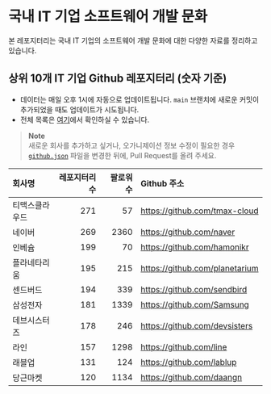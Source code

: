 # 국내 IT 기업 소프트웨어 개발 문화
본 레포지터리는 국내 IT 기업의 소프트웨어 개발 문화에 대한 다양한 자료를 정리하고 있습니다.

## 상위 10개 IT 기업 Github 레포지터리 (숫자 기준)

- 데이터는 매일 오후 1시에 자동으로 업데이트됩니다. `main` 브랜치에 새로운 커밋이 추가되었을 때도 업데이트가 시도됩니다.
- 전체 목록은 [여기](./github.md)에서 확인하실 수 있습니다.

> **Note**<br />
> 새로운 회사를 추가하고 싶거나, 오가니제이션 정보 수정이 필요한 경우 [`github.json`](./github.json) 파일을 변경한 뒤에, Pull Request를 올려 주세요.

<!-- MARKDOWN_TABLE(GITHUB): START -->

| **회사명** | **레포지터리 수** | **팔로워 수** | **Github 주소** |
|:---|---:|---:|:---|
| 티맥스클라우드 | 271 | 57 | https://github.com/tmax-cloud |
| 네이버 | 269 | 2360 | https://github.com/naver |
| 인베슘 | 199 | 70 | https://github.com/hamonikr |
| 플라네타리움 | 195 | 215 | https://github.com/planetarium |
| 센드버드 | 194 | 339 | https://github.com/sendbird |
| 삼성전자 | 181 | 1339 | https://github.com/Samsung |
| 데브시스터즈 | 178 | 246 | https://github.com/devsisters |
| 라인 | 157 | 1298 | https://github.com/line |
| 래블업 | 131 | 124 | https://github.com/lablup |
| 당근마켓 | 120 | 1134 | https://github.com/daangn |

<!-- MARKDOWN_TABLE(GITHUB): END -->
